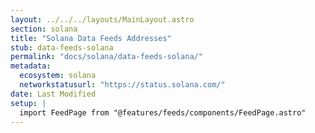 ```yaml
---
layout: ../../../layouts/MainLayout.astro
section: solana
title: "Solana Data Feeds Addresses"
stub: data-feeds-solana
permalink: "docs/solana/data-feeds-solana/"
metadata:
  ecosystem: solana
  networkstatusurl: "https://status.solana.com/"
date: Last Modified
setup: |
  import FeedPage from "@features/feeds/components/FeedPage.astro"
---
```


<FeedPage initialNetwork="solana"  ecosystem="solana" />
